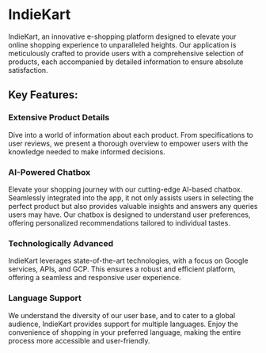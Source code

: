 # IndieKart
IndieKart, an innovative e-shopping platform designed to elevate your online shopping experience to unparalleled heights. Our application is meticulously crafted to provide users with a comprehensive selection of products, each accompanied by detailed information to ensure absolute satisfaction.

## Key Features:

### Extensive Product Details
Dive into a world of information about each product. From specifications to user reviews, we present a thorough overview to empower users with the knowledge needed to make informed decisions.
### AI-Powered Chatbox
Elevate your shopping journey with our cutting-edge AI-based chatbox. Seamlessly integrated into the app, it not only assists users in selecting the perfect product but also provides valuable insights and answers any queries users may have. Our chatbox is designed to understand user preferences, offering personalized recommendations tailored to individual tastes.
### Technologically Advanced
IndieKart leverages state-of-the-art technologies, with a focus on Google services, APIs, and GCP. This ensures a robust and efficient platform, offering a seamless and responsive user experience.
### Language Support
We understand the diversity of our user base, and to cater to a global audience, IndieKart provides support for multiple languages. Enjoy the convenience of shopping in your preferred language, making the entire process more accessible and user-friendly.
